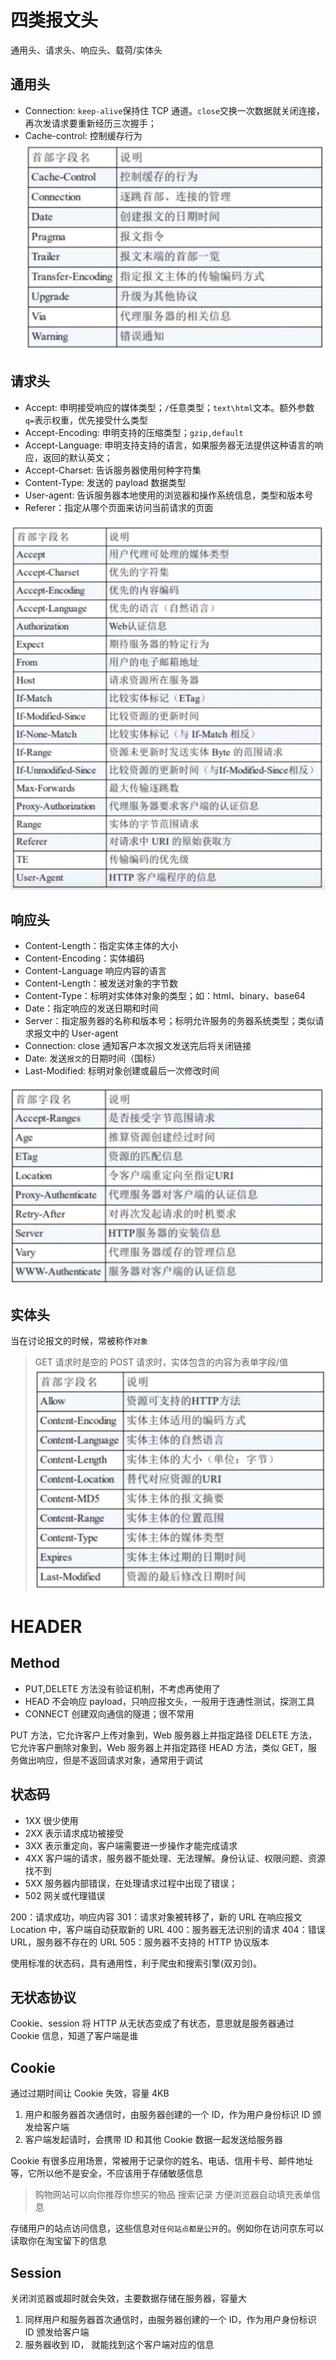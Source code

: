 # 四类报文头

通用头、请求头、响应头、载荷/实体头

## 通用头

- Connection: `keep-alive`保持住 TCP 通道。`close`交换一次数据就关闭连接，再次发请求要重新经历三次握手；
- Cache-control: 控制缓存行为
  ![通用报文头](通用头.png)

## 请求头

- Accept: 申明接受响应的媒体类型；`/`任意类型；`text\html`文本。额外参数 `q=`表示权重，优先接受什么类型
- Accept-Encoding: 申明支持的压缩类型；`gzip,default`
- Accept-Language: 申明支持支持的语言，如果服务器无法提供这种语言的响应，返回的默认英文；
- Accept-Charset: 告诉服务器使用何种字符集
- Content-Type: 发送的 payload 数据类型
- User-agent: 告诉服务器本地使用的浏览器和操作系统信息，类型和版本号
- Referer：指定从哪个页面来访问当前请求的页面

![请求头](请求头.png)

## 响应头

- Content-Length：指定实体主体的大小
- Content-Encoding：实体编码
- Content-Language 响应内容的语言
- Content-Length：被发送对象的字节数
- Content-Type：标明对实体体对象的类型；如：html、binary、base64
- Date：指定响应的发送日期和时间
- Server：指定服务器的名称和版本号；标明允许服务的务器系统类型；类似请求报文中的 User-agent
- Connection: close 通知客户本次报文发送完后将关闭链接
- Date: 发送`报文`的日期时间（国标）
- Last-Modified: 标明对象创建或最后一次修改时间

![响应头](响应头.png)

## 实体头

当在讨论报文的时候，常被称作`对象`

> GET 请求时是空的
> POST 请求时，实体包含的内容为表单字段/值
> ![实体头](实体头.png)

# HEADER

## Method

- PUT,DELETE 方法没有验证机制，不考虑再使用了
- HEAD 不会响应 payload，只响应报文头，一般用于连通性测试，探测工具
- CONNECT 创建双向通信的隧道；很不常用

PUT 方法，它允许客户上传对象到，Web 服务器上并指定路径
DELETE 方法，它允许客户删除对象到，Web 服务器上并指定路径
HEAD 方法，类似 GET，服务做出响应，但是不返回请求对象，通常用于调试

## 状态码

- 1XX 很少使用
- 2XX 表示请求成功被接受
- 3XX 表示重定向，客户端需要进一步操作才能完成请求
- 4XX 客户端的请求，服务器不能处理、无法理解。身份认证、权限问题、资源找不到
- 5XX 服务器内部错误，在处理请求过程中出现了错误；
- 502 网关或代理错误

200：请求成功，响应内容
301：请求对象被转移了，新的 URL 在响应报文 Location 中，客户端自动获取新的 URL
400：服务器无法识别的请求
404：错误 URL，服务器不存在的 URL
505：服务器不支持的 HTTP 协议版本

使用标准的状态码，具有通用性，利于爬虫和搜索引擎(双刃剑)。

## 无状态协议

Cookie、session 将 HTTP 从无状态变成了有状态，意思就是服务器通过 Cookie 信息，知道了客户端是谁

## Cookie

通过过期时间让 Cookie 失效，容量 4KB

1. 用户和服务器首次通信时，由服务器创建的一个 ID，作为用户身份标识 ID 颁发给客户端
2. 客户端发起请时，会携带 ID 和其他 Cookie 数据一起发送给服务器

Cookie 有很多应用场景，常被用于记录你的姓名、电话、信用卡号、邮件地址等，它所以他不是安全，不应该用于存储敏感信息

> 购物网站可以向你推荐你想买的物品
> 搜索记录
> 方便浏览器自动填充表单信息

存储用户的站点访问信息，这些信息对`任何站点都是公开`的。例如你在访问京东可以读取你在淘宝留下的信息

## Session

关闭浏览器或超时就会失效，主要数据存储在服务器，容量大

1. 同样用户和服务器首次通信时，由服务器创建的一个 ID，作为用户身份标识 ID 颁发给客户端
2. 服务器收到 ID， 就能找到这个客户端对应的信息
